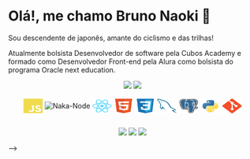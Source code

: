 # Olá!, me chamo Bruno Naoki 👋

Sou descendente de japonês, amante do ciclismo e das trilhas!

Atualmente bolsista Desenvolvedor de software pela Cubos Academy e formado como Desenvolvedor Front-end pela Alura como bolsista do programa Oracle next education.

<div style="display: inline_block " align="center">
<img aling="center" height="150px" src="https://github-readme-stats.vercel.app/api?username=nakawakawaka&show_icons=true&hide_border=true&theme=tokyonight" />

<img height="150px" src="https://github-readme-stats.vercel.app/api/top-langs/?username=nakawakawaka&hide_border=true&layout=compact&theme=tokyonight" />
</div> 
  
<div style="display: inline_block " align="center"><br>
  <img align="center" alt="Naka-Js" height="30" width="40" src="https://raw.githubusercontent.com/devicons/devicon/master/icons/javascript/javascript-plain.svg">
  <img align="center" alt="Naka-Node" height="30" width="40" src="https://cdn.jsdelivr.net/gh/devicons/devicon/icons/nodejs/nodejs-original.svg" />
  <img align="center" alt="Naka-React" height="30" width="40" src="https://raw.githubusercontent.com/devicons/devicon/master/icons/react/react-original.svg">
  <img align="center" alt="Naka-HTML" height="30" width="40" src="https://raw.githubusercontent.com/devicons/devicon/master/icons/html5/html5-original.svg">
  <img align="center" alt="Naka-CSS" height="30" width="40" src="https://raw.githubusercontent.com/devicons/devicon/master/icons/css3/css3-original.svg">
  <img align="center" alt="Naka-CSS" height="30" width="40" src="https://raw.githubusercontent.com/devicons/devicon/master/icons/mysql/mysql-original.svg">
  <img align="center" alt="Naka-CSS" height="30" width="40" src="https://raw.githubusercontent.com/devicons/devicon/master/icons/postgresql/postgresql-original.svg">
  <img align="center" alt="Naka-CSS" height="30" width="40" src="https://raw.githubusercontent.com/devicons/devicon/master/icons/python/python-original.svg">
  <img align="center" alt="Naka-CSS" height="30" width="40" src="https://raw.githubusercontent.com/devicons/devicon/master/icons/git/git-original.svg">
</div>

  ##
  
<div align="center"> 
  <a href="https://instagram.com/bnnakamura" target="_blank"><img src="https://img.shields.io/badge/-Instagram-%23E4405F?style=for-the-badge&logo=instagram&logoColor=white" target="_blank"></a>
  <a href = "mailto:bruno.naoki.nakamura@gmail.com"><img src="https://img.shields.io/badge/Gmail-D14836?style=for-the-badge&logo=gmail&logoColor=white" target="_blank"></a>
  <a href="https://www.linkedin.com/in/bruno-naoki-nakamura" target="_blank"><img src="https://img.shields.io/badge/-LinkedIn-%230077B5?style=for-the-badge&logo=linkedin&logoColor=white" target="_blank"></a>   
</div>
  
-->
